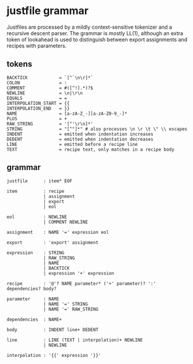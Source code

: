 justfile grammar
================

Justfiles are processed by a mildly context-sensitive tokenizer
and a recursive descent parser. The grammar is mostly LL(1),
although an extra token of lookahead is used to distinguish between
export assignments and recipes with parameters.

tokens
------

```
BACKTICK            = `[^`\n\r]*`
COLON               = :
COMMENT             = #([^!].*)?$
NEWLINE             = \n|\r\n
EQUALS              = =
INTERPOLATION_START = {{
INTERPOLATION_END   = }}
NAME                = [a-zA-Z_-][a-zA-Z0-9_-]*
PLUS                = +
RAW_STRING          = '[^'\r\n]*'
STRING              = "[^"]*" # also processes \n \r \t \" \\ escapes
INDENT              = emitted when indentation increases
DEDENT              = emitted when indentation decreases
LINE                = emitted before a recipe line
TEXT                = recipe text, only matches in a recipe body
```

grammar
-------

```
justfile      : item* EOF

item          : recipe
              | assignment
              | export
              | eol

eol           : NEWLINE
              | COMMENT NEWLINE

assignment    : NAME '=' expression eol

export        : 'export' assignment

expression    : STRING
              | RAW_STRING
              | NAME
              | BACKTICK
              | expression '+' expression

recipe        : '@'? NAME parameter* ('+' parameter)? ':' dependencies? body?

parameter     : NAME
              | NAME '=' STRING
              | NAME '=' RAW_STRING

dependencies  : NAME+

body          : INDENT line+ DEDENT

line          : LINE (TEXT | interpolation)+ NEWLINE
              | NEWLINE

interpolation : '{{' expression '}}'
```
